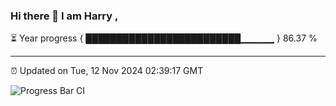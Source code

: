 ### Hi there 👋 I am Harry , 

⏳ Year progress { █████████████████████████▁▁▁▁▁ } 86.37 %

---

⏰ Updated on Tue, 12 Nov 2024 02:39:17 GMT

![Progress Bar CI](https://github.com/duykhang68/duykhang68/workflows/Progress%20Bar%20CI/badge.svg)
